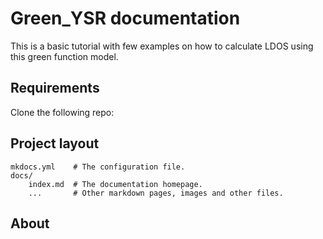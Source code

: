 # Green_YSR documentation

This is a basic tutorial with few examples on how to calculate LDOS using this green function model.

## Requirements

Clone the following repo:



## Project layout

    mkdocs.yml    # The configuration file.
    docs/
        index.md  # The documentation homepage.
        ...       # Other markdown pages, images and other files.

## About